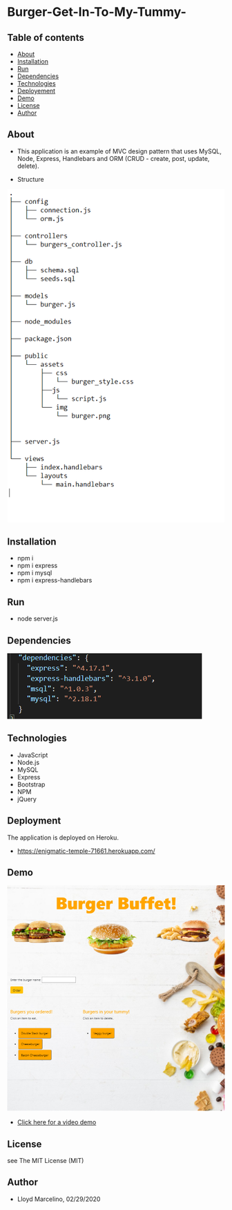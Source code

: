 # Burger-Get-In-To-My-Tummy-

## Table of contents
* [About](##About)
* [Installation](##Installation)
* [Run](##Run)
* [Dependencies](##Dependencies)
* [Technologies](##Technologies)
* [Deployement](##Deployment)
* [Demo](##Demo)
* [License](##License)
* [Author](##Author)

## About

* This application is an example of MVC design pattern that uses MySQL, Node, Express, Handlebars and ORM (CRUD - create, post, update, delete). 

* Structure

![](public/assets/img/structures.PNG)

## Installation
* npm i
* npm i express
* npm i mysql
* npm i express-handlebars

## Run
* node server.js



## Dependencies
![](public/assets/img/dep.PNG)


## Technologies
* JavaScript
* Node.js
* MySQL
* Express
* Bootstrap
* NPM
* jQuery


## Deployment
The application is deployed on Heroku.
* https://enigmatic-temple-71661.herokuapp.com/


## Demo

![](public/assets/img/sample.PNG)
* <a href="https://drive.google.com/file/d/1QDFTxSZKRT_CgPKiHWf9YxPdY7JvBeVK/view"> Click here for a video demo </a>

## License
see The MIT License (MIT)

## Author 
* Lloyd Marcelino, 02/29/2020